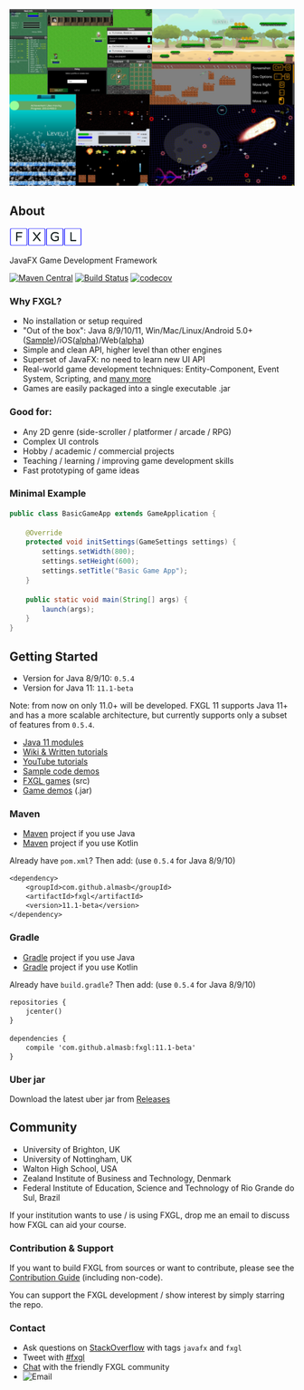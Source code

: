 ![promo](https://raw.githubusercontent.com/AlmasB/git-server/master/storage/images/fxgl_promo.jpg)

## About

<img src="https://raw.githubusercontent.com/AlmasB/git-server/master/storage/images/fxgl_logo.png" width="128" />

JavaFX Game Development Framework

[![Maven Central](https://img.shields.io/maven-central/v/com.github.almasb/fxgl.svg)]()
[![Build Status](https://travis-ci.org/AlmasB/FXGL.svg?branch=master)](https://travis-ci.org/AlmasB/FXGL)
[![codecov](https://codecov.io/gh/AlmasB/FXGL/branch/master/graph/badge.svg)](https://codecov.io/gh/AlmasB/FXGL)

### Why FXGL?

* No installation or setup required
* "Out of the box": Java 8/9/10/11, Win/Mac/Linux/Android 5.0+([Sample](https://github.com/AlmasB/FXGL-MobileApp))/iOS([alpha](https://github.com/AlmasB/FXGL-MobileApp))/Web([alpha](https://github.com/AlmasB/FXGL-WebApp))
* Simple and clean API, higher level than other engines
* Superset of JavaFX: no need to learn new UI API
* Real-world game development techniques: Entity-Component, Event System, Scripting, and [many more](https://github.com/AlmasB/FXGL/wiki/Core-Features)
* Games are easily packaged into a single executable .jar

### Good for:

* Any 2D genre (side-scroller / platformer / arcade / RPG)
* Complex UI controls
* Hobby / academic / commercial projects
* Teaching / learning / improving game development skills
* Fast prototyping of game ideas

### Minimal Example

```java
public class BasicGameApp extends GameApplication {

    @Override
    protected void initSettings(GameSettings settings) {
        settings.setWidth(800);
        settings.setHeight(600);
        settings.setTitle("Basic Game App");
    }

    public static void main(String[] args) {
        launch(args);
    }
}
```

## Getting Started

- Version for Java 8/9/10: `0.5.4`
- Version for Java 11: `11.1-beta`

Note: from now on only 11.0+ will be developed.
FXGL 11 supports Java 11+ and has a more scalable architecture,
but currently supports only a subset of features from `0.5.4`.

* [Java 11 modules](https://github.com/AlmasB/FXGL/wiki/FXGL-11-%28Java-11-modules%29)
* [Wiki & Written tutorials](https://github.com/AlmasB/FXGL/wiki)
* [YouTube tutorials](https://www.youtube.com/playlist?list=PL4h6ypqTi3RTiTuAQFKE6xwflnPKyFuPp)
* [Sample code demos](fxgl-samples)
* [FXGL games](https://github.com/AlmasB/FXGLGames) (src)
* [Game demos](https://github.com/AlmasB/FXGLGames/tree/master/binaries) (.jar)

### Maven

* [Maven](https://github.com/AlmasB/FXGL-Maven) project if you use Java
* [Maven](https://github.com/AlmasB/FXGL-MavenKt) project if you use Kotlin

Already have `pom.xml`? Then add: (use `0.5.4` for Java 8/9/10)

```
<dependency>
    <groupId>com.github.almasb</groupId>
    <artifactId>fxgl</artifactId>
    <version>11.1-beta</version>
</dependency>
```

### Gradle

* [Gradle](https://github.com/AlmasB/FXGL-Gradle) project if you use Java
* [Gradle](https://github.com/AlmasB/FXGL-GradleKt) project if you use Kotlin

Already have `build.gradle`? Then add: (use `0.5.4` for Java 8/9/10)

```
repositories {
    jcenter()
}

dependencies {
    compile 'com.github.almasb:fxgl:11.1-beta'
}
```

### Uber jar

Download the latest uber jar from [Releases](https://github.com/AlmasB/FXGL/releases)

## Community

* University of Brighton, UK
* University of Nottingham, UK
* Walton High School, USA
* Zealand Institute of Business and Technology, Denmark
* Federal Institute of Education, Science and Technology of Rio Grande do Sul, Brazil

If your institution wants to use / is using FXGL, drop me an email to discuss how FXGL can aid your course.

### Contribution & Support

If you want to build FXGL from sources or want to contribute,
please see the [Contribution Guide](CONTRIBUTING.md) (including non-code).

You can support the FXGL development / show interest by simply starring the repo.

### Contact

* Ask questions on [StackOverflow](https://stackoverflow.com/search?q=fxgl) with tags `javafx` and `fxgl`
* Tweet with [#fxgl](https://twitter.com/search?src=typd&q=%23fxgl)
* [Chat](https://gitter.im/AlmasB/FXGL) with the friendly FXGL community
* ![Email](https://img.shields.io/badge/email-almaslvl@gmail.com-red.svg)
